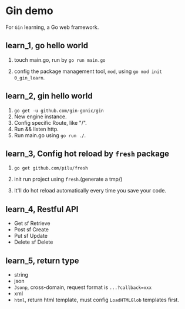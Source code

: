# Gin demo
For `Gin` learning, a Go web framework.
## learn_1, go hello world
1. touch main.go, run by `go run main.go`

2. config the package management tool, `mod`, using `go mod init 0_gin_learn`.

## learn_2, gin hello world

1. `go get -u github.com/gin-gonic/gin`
2. New engine instance.
3. Config specific Route, like "/".
4. Run && listen http.
5. Run main.go using `go run ./`.

## learn_3, Config hot reload by `fresh` package

1. `go get github.com/pilu/fresh`

2. init run project using `fresh`.(generate a tmp/)

3. It'll do hot reload automatically every time you save your code.

## learn_4, Restful API

* Get sf Retrieve
* Post sf Create
* Put sf Update
* Delete sf Delete

## learn_5, return type

* string
* json
* `Jsonp`, cross-domain, request format is `...?callback=xxx`
* xml
* `html`, return html template, must config `LoadHTMLGlob` templates first.